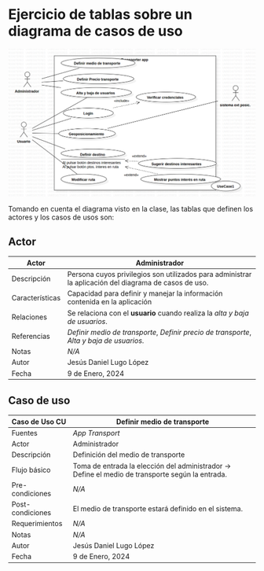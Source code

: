 # Ejercicio de tablas sobre un diagrama de casos de uso

<div align=center>

![img](https://raw.githubusercontent.com/JesusLugo2002/ETS/main/diagramas_casos_de_uso/app-transport/img/diagrama.png?token=GHSAT0AAAAAACM5ZZCNELRE7A7J64XXV6TGZNGV4AA)

</div>

Tomando en cuenta el diagrama visto en la clase, las tablas que definen los actores y los casos de usos son:

## Actor

|  Actor | Administrador |
|---|---|
| Descripción  | Persona cuyos privilegios son utilizados para administrar la aplicación del diagrama de casos de uso. |
| Características  | Capacidad para definir y manejar la información contenida en la aplicación |
| Relaciones | Se relaciona con el **usuario** cuando realiza la *alta y baja de usuarios*.  |
| Referencias | *Definir medio de transporte*, *Definir precio de transporte*, *Alta y baja de usuarios*. |   
|  Notas | *N/A* |
| Autor  | Jesús Daniel Lugo López |
|Fecha | 9 de Enero, 2024 |

## Caso de uso

|  Caso de Uso	CU | Definir medio de transporte  |
  |---|---|
  | Fuentes  | *App Transport* |
  | Actor  |  Administrador |
  | Descripción | Definición del medio de transporte |
  | Flujo básico | Toma de entrada la elección del administrador -> Define el medio de transporte según la entrada. |
  | Pre-condiciones | *N/A* |  
  | Post-condiciones  | El medio de transporte estará definido en el sistema.  |  
  |  Requerimientos | *N/A* |
  |  Notas |  *N/A* |
  | Autor  | Jesús Daniel Lugo López |
  |Fecha | 9 de Enero, 2024 |
